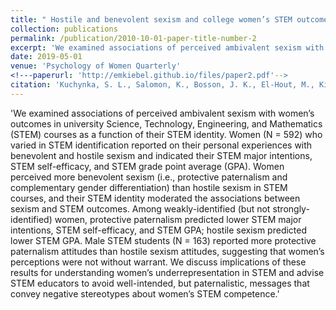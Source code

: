 ```yaml
---
title: " Hostile and benevolent sexism and college women’s STEM outcomes."
collection: publications
permalink: /publication/2010-10-01-paper-title-number-2
excerpt: 'We examined associations of perceived ambivalent sexism with women’s outcomes in university Science, Technology, Engineering, and Mathematics (STEM) courses as a function of their STEM identity.'
date: 2019-05-01
venue: 'Psychology of Women Quarterly'
<!---paperurl: 'http://emkiebel.github.io/files/paper2.pdf'--> 
citation: 'Kuchynka, S. L., Salomon, K., Bosson, J. K., El-Hout, M., Kiebel, E., Cooperman, C., & Toomey, R. (2017). &quot;Hostile and benevolent sexism and college women’s STEM outcomes.&quot; <i>Psychology of Women Quarterly1</i>,42(1).'
---
```

'We examined associations of perceived ambivalent sexism with women’s outcomes in university Science, 
Technology, Engineering, and Mathematics (STEM) courses as a function of their STEM identity. Women 
(N = 592) who varied in STEM identification reported on their personal experiences with benevolent 
and hostile sexism and indicated their STEM major intentions, STEM self-efficacy, and STEM grade point 
average (GPA). Women perceived more benevolent sexism (i.e., protective paternalism and complementary 
gender differentiation) than hostile sexism in STEM courses, and their STEM identity moderated the 
associations between sexism and STEM outcomes. Among weakly-identified (but not strongly-identified)
women, protective paternalism predicted lower STEM major intentions, STEM self-efficacy, and STEM GPA; 
hostile sexism predicted lower STEM GPA. Male STEM students (N = 163) reported more protective paternalism 
attitudes than hostile sexism attitudes, suggesting that women’s perceptions were not without warrant. We 
discuss implications of these results for understanding women’s underrepresentation in STEM and advise STEM 
educators to avoid well-intended, but paternalistic, messages that convey negative stereotypes about women’s 
STEM competence.'

<!--- [Download paper here](http://academicpages.github.io/files/paper1.pdf)--> 

